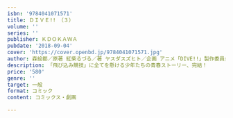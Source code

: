 ```yaml
---
isbn: '9784041071571'
title: ＤＩＶＥ!!　（３）
volume: ''
series: ''
publisher: ＫＤＯＫＡＷＡ
pubdate: '2018-09-04'
cover: 'https://cover.openbd.jp/9784041071571.jpg'
author: 森絵都／原著 紅柴るづる／著 ヤスダスズヒト／企画 アニメ「DIVE!!」製作委員会／著
description: 「飛び込み競技」に全てを懸ける少年たちの青春ストーリー、完結！
price: '580'
genre: ''
target: 一般
format: コミック
content: コミックス・劇画

---
```

